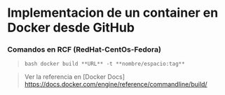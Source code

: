 # Implementacion de un container en Docker desde GitHub
### Comandos en RCF (RedHat-CentOs-Fedora)

>```bash docker build **URL** -t **nombre/espacio:tag**```

>Ver la referencia en [Docker Docs] https://docs.docker.com/engine/reference/commandline/build/
